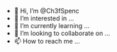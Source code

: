 
- 👋 Hi, I’m @Ch3fSpenc
- 👀 I’m interested in ...
- 🌱 I’m currently learning ...
- 💞️ I’m looking to collaborate on ...
- 📫 How to reach me ...

<!---
Ch ki3fSpenc/Ch3fSpenc is a ✨ special ✨ repository because its `README.md` (this file) appears on your GitHub profile.
You can click the Preview link to take a look at your changes.
--->
